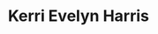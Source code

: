 ---
title: Kerri Evelyn Harris
templateKey: candidate-fragment
firstName: Kerri
lastName: Evelyn Harris
district: SN
state: DE
electionDate: 2018-06-14
electionType: primary
office: house
incumbent: false
website: "https://www.kerrievelynharris.com/"
donationLink: ""
outcome: "Unknown"
blurb: >
  Kerri Evelyn Harris is  a veteran, advocate, and community organizer running for US Senate in Delaware. Harris is running a historic race to become the first openly LGBTQ person of color in the United States Senate on a populist platform, vowing not to accept any campaign donations from corporate PACs, pharmaceutical companies, or the fossil fuel industry. 
image: "https://cosmic-s3.imgix.net/290c8020-59c3-11e8-a3e8-bdac7aef6d9b-JD_Site_KerriEvelynHarris_1000x600_051518.jpg"
---